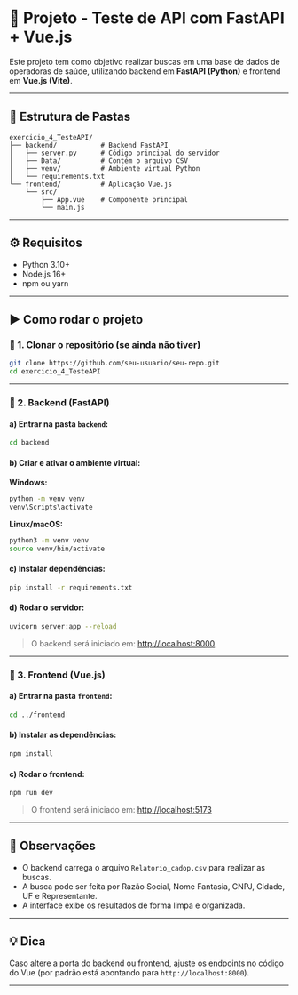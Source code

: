# 🚀 Projeto - Teste de API com FastAPI + Vue.js

Este projeto tem como objetivo realizar buscas em uma base de dados de operadoras de saúde, utilizando backend em **FastAPI (Python)** e frontend em **Vue.js (Vite)**.

---

## 📁 Estrutura de Pastas

```
exercicio_4_TesteAPI/
├── backend/           # Backend FastAPI
│   ├── server.py      # Código principal do servidor
│   ├── Data/          # Contém o arquivo CSV
│   ├── venv/          # Ambiente virtual Python
│   └── requirements.txt
└── frontend/          # Aplicação Vue.js
    └── src/
        ├── App.vue    # Componente principal
        └── main.js
```

---

## ⚙️ Requisitos

- Python 3.10+
- Node.js 16+
- npm ou yarn

---

## ▶️ Como rodar o projeto

### 🔹 1. Clonar o repositório (se ainda não tiver)

```bash
git clone https://github.com/seu-usuario/seu-repo.git
cd exercicio_4_TesteAPI
```

---

### 🔹 2. Backend (FastAPI)

#### a) Entrar na pasta `backend`:
```bash
cd backend
```

#### b) Criar e ativar o ambiente virtual:

**Windows:**
```bash
python -m venv venv
venv\Scripts\activate
```

**Linux/macOS:**
```bash
python3 -m venv venv
source venv/bin/activate
```

#### c) Instalar dependências:
```bash
pip install -r requirements.txt
```

#### d) Rodar o servidor:
```bash
uvicorn server:app --reload
```

> O backend será iniciado em: [http://localhost:8000](http://localhost:8000)

---

### 🔹 3. Frontend (Vue.js)

#### a) Entrar na pasta `frontend`:
```bash
cd ../frontend
```

#### b) Instalar as dependências:
```bash
npm install
```

#### c) Rodar o frontend:
```bash
npm run dev
```

> O frontend será iniciado em: [http://localhost:5173](http://localhost:5173)

---

## 📌 Observações

- O backend carrega o arquivo `Relatorio_cadop.csv` para realizar as buscas.
- A busca pode ser feita por Razão Social, Nome Fantasia, CNPJ, Cidade, UF e Representante.
- A interface exibe os resultados de forma limpa e organizada.

---

## 💡 Dica

Caso altere a porta do backend ou frontend, ajuste os endpoints no código do Vue (por padrão está apontando para `http://localhost:8000`).

---